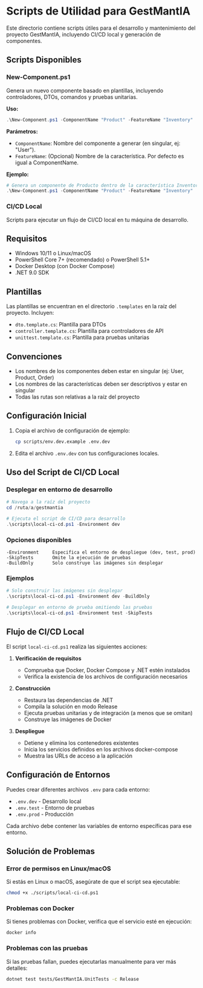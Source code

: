 # Scripts de Utilidad para GestMantIA

Este directorio contiene scripts útiles para el desarrollo y mantenimiento del proyecto GestMantIA, incluyendo CI/CD local y generación de componentes.

## Scripts Disponibles

### New-Component.ps1

Genera un nuevo componente basado en plantillas, incluyendo controladores, DTOs, comandos y pruebas unitarias.

**Uso:**
```powershell
.\New-Component.ps1 -ComponentName "Product" -FeatureName "Inventory"
```

**Parámetros:**
- `ComponentName`: Nombre del componente a generar (en singular, ej: "User").
- `FeatureName`: (Opcional) Nombre de la característica. Por defecto es igual a ComponentName.

**Ejemplo:**
```powershell
# Genera un componente de Producto dentro de la característica Inventory
.\New-Component.ps1 -ComponentName "Product" -FeatureName "Inventory"
```

### CI/CD Local

Scripts para ejecutar un flujo de CI/CD local en tu máquina de desarrollo.

## Requisitos

- Windows 10/11 o Linux/macOS
- PowerShell Core 7+ (recomendado) o PowerShell 5.1+
- Docker Desktop (con Docker Compose)
- .NET 9.0 SDK

## Plantillas

Las plantillas se encuentran en el directorio `.templates` en la raíz del proyecto. Incluyen:

- `dto.template.cs`: Plantilla para DTOs
- `controller.template.cs`: Plantilla para controladores de API
- `unittest.template.cs`: Plantilla para pruebas unitarias

## Convenciones

- Los nombres de los componentes deben estar en singular (ej: User, Product, Order)
- Los nombres de las características deben ser descriptivos y estar en singular
- Todas las rutas son relativas a la raíz del proyecto

## Configuración Inicial

1. Copia el archivo de configuración de ejemplo:
   ```bash
   cp scripts/env.dev.example .env.dev
   ```

2. Edita el archivo `.env.dev` con tus configuraciones locales.

## Uso del Script de CI/CD Local

### Desplegar en entorno de desarrollo

```powershell
# Navega a la raíz del proyecto
cd /ruta/a/gestmantia

# Ejecuta el script de CI/CD para desarrollo
.\scripts\local-ci-cd.ps1 -Environment dev
```

### Opciones disponibles

```
-Environment     Especifica el entorno de despliegue (dev, test, prod)
-SkipTests       Omite la ejecución de pruebas
-BuildOnly       Solo construye las imágenes sin desplegar
```

### Ejemplos

```powershell
# Solo construir las imágenes sin desplegar
.\scripts\local-ci-cd.ps1 -Environment dev -BuildOnly

# Desplegar en entorno de prueba omitiendo las pruebas
.\scripts\local-ci-cd.ps1 -Environment test -SkipTests
```

## Flujo de CI/CD Local

El script `local-ci-cd.ps1` realiza las siguientes acciones:

1. **Verificación de requisitos**
   - Comprueba que Docker, Docker Compose y .NET estén instalados
   - Verifica la existencia de los archivos de configuración necesarios

2. **Construcción**
   - Restaura las dependencias de .NET
   - Compila la solución en modo Release
   - Ejecuta pruebas unitarias y de integración (a menos que se omitan)
   - Construye las imágenes de Docker

3. **Despliegue**
   - Detiene y elimina los contenedores existentes
   - Inicia los servicios definidos en los archivos docker-compose
   - Muestra las URLs de acceso a la aplicación

## Configuración de Entornos

Puedes crear diferentes archivos `.env` para cada entorno:

- `.env.dev` - Desarrollo local
- `.env.test` - Entorno de pruebas
- `.env.prod` - Producción

Cada archivo debe contener las variables de entorno específicas para ese entorno.

## Solución de Problemas

### Error de permisos en Linux/macOS

Si estás en Linux o macOS, asegúrate de que el script sea ejecutable:

```bash
chmod +x ./scripts/local-ci-cd.ps1
```

### Problemas con Docker

Si tienes problemas con Docker, verifica que el servicio esté en ejecución:

```bash
docker info
```

### Problemas con las pruebas

Si las pruebas fallan, puedes ejecutarlas manualmente para ver más detalles:

```bash
dotnet test tests/GestMantIA.UnitTests -c Release
```
